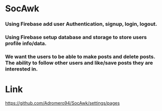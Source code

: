 # SocAwk

### Using Firebase add user Authentication, signup, login, logout.
### Using Firebase setup database and storage to store users profile info/data. 
### We want the users to be able to make posts and delete posts. The ability to follow other users and like/save posts they are interested in.

# Link
https://github.com/Adromero94/SocAwk/settings/pages

